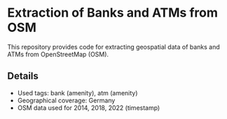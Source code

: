 # Extraction of Banks and ATMs from OSM

This repository provides code for extracting geospatial data of banks and ATMs from OpenStreetMap (OSM).

## Details

- Used tags: bank (amenity), atm (amenity)
- Geographical coverage: Germany
- OSM data used for 2014, 2018, 2022 (timestamp)
